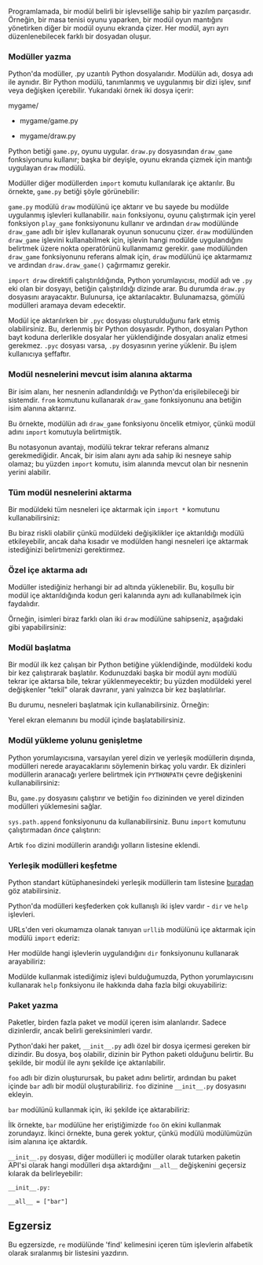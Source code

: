 Programlamada, bir modül belirli bir işlevselliğe sahip bir yazılım parçasıdır. Örneğin, bir masa tenisi oyunu yaparken, bir modül oyun mantığını yönetirken diğer bir modül oyunu ekranda çizer. Her modül, ayrı ayrı düzenlenebilecek farklı bir dosyadan oluşur.

### Modüller yazma

Python'da modüller, .py uzantılı Python dosyalarıdır. Modülün adı, dosya adı ile aynıdır. Bir Python modülü, tanımlanmış ve uygulanmış bir dizi işlev, sınıf veya değişken içerebilir. Yukarıdaki örnek iki dosya içerir:

mygame/

- mygame/game.py

- mygame/draw.py

Python betiği `game.py`, oyunu uygular. `draw.py` dosyasından `draw_game` fonksiyonunu kullanır; başka bir deyişle, oyunu ekranda çizmek için mantığı uygulayan `draw` modülü.

Modüller diğer modüllerden `import` komutu kullanılarak içe aktarılır. Bu örnekte, `game.py` betiği şöyle görünebilir:

`game.py` modülü `draw` modülünü içe aktarır ve bu sayede bu modülde uygulanmış işlevleri kullanabilir. `main` fonksiyonu, oyunu çalıştırmak için yerel fonksiyon `play_game` fonksiyonunu kullanır ve ardından `draw` modülünde `draw_game` adlı bir işlev kullanarak oyunun sonucunu çizer. `draw` modülünden `draw_game` işlevini kullanabilmek için, işlevin hangi modülde uygulandığını belirtmek üzere nokta operatörünü kullanmamız gerekir. `game` modülünden `draw_game` fonksiyonunu referans almak için, `draw` modülünü içe aktarmamız ve ardından `draw.draw_game()` çağırmamız gerekir.

`import draw` direktifi çalıştırıldığında, Python yorumlayıcısı, modül adı ve `.py` eki olan bir dosyayı, betiğin çalıştırıldığı dizinde arar. Bu durumda `draw.py` dosyasını arayacaktır. Bulunursa, içe aktarılacaktır. Bulunamazsa, gömülü modülleri aramaya devam edecektir.

Modül içe aktarılırken bir `.pyc` dosyası oluşturulduğunu fark etmiş olabilirsiniz. Bu, derlenmiş bir Python dosyasıdır. Python, dosyaları Python bayt koduna derlerlikle dosyalar her yüklendiğinde dosyaları analiz etmesi gerekmez. `.pyc` dosyası varsa, `.py` dosyasının yerine yüklenir. Bu işlem kullanıcıya şeffaftır.

### Modül nesnelerini mevcut isim alanına aktarma

Bir isim alanı, her nesnenin adlandırıldığı ve Python'da erişilebileceği bir sistemdir. `from` komutunu kullanarak `draw_game` fonksiyonunu ana betiğin isim alanına aktarırız.

Bu örnekte, modülün adı `draw_game` fonksiyonu öncelik etmiyor, çünkü modül adını `import` komutuyla belirtmiştik.

Bu notasyonun avantajı, modülü tekrar tekrar referans almanız gerekmediğidir. Ancak, bir isim alanı aynı ada sahip iki nesneye sahip olamaz; bu yüzden `import` komutu, isim alanında mevcut olan bir nesnenin yerini alabilir.

### Tüm modül nesnelerini aktarma

Bir modüldeki tüm nesneleri içe aktarmak için `import *` komutunu kullanabilirsiniz:

Bu biraz riskli olabilir çünkü modüldeki değişiklikler içe aktarıldığı modülü etkileyebilir, ancak daha kısadır ve modülden hangi nesneleri içe aktarmak istediğinizi belirtmenizi gerektirmez.

### Özel içe aktarma adı

Modüller istediğiniz herhangi bir ad altında yüklenebilir. Bu, koşullu bir modül içe aktarıldığında kodun geri kalanında aynı adı kullanabilmek için faydalıdır.

Örneğin, isimleri biraz farklı olan iki `draw` modülüne sahipseniz, aşağıdaki gibi yapabilirsiniz:

### Modül başlatma

Bir modül ilk kez çalışan bir Python betiğine yüklendiğinde, modüldeki kodu bir kez çalıştırarak başlatılır. Kodunuzdaki başka bir modül aynı modülü tekrar içe aktarsa bile, tekrar yüklenmeyecektir; bu yüzden modüldeki yerel değişkenler "tekil" olarak davranır, yani yalnızca bir kez başlatılırlar.

Bu durumu, nesneleri başlatmak için kullanabilirsiniz. Örneğin:

Yerel ekran elemanını bu modül içinde başlatabilirsiniz.

### Modül yükleme yolunu genişletme

Python yorumlayıcısına, varsayılan yerel dizin ve yerleşik modüllerin dışında, modülleri nerede arayacaklarını söylemenin birkaç yolu vardır. Ek dizinleri modüllerin aranacağı yerlere belirtmek için `PYTHONPATH` çevre değişkenini kullanabilirsiniz:

Bu, `game.py` dosyasını çalıştırır ve betiğin `foo` dizininden ve yerel dizinden modülleri yüklemesini sağlar.

`sys.path.append` fonksiyonunu da kullanabilirsiniz. Bunu `import` komutunu çalıştırmadan *önce* çalıştırın:

Artık `foo` dizini modüllerin arandığı yolların listesine eklendi.

### Yerleşik modülleri keşfetme

Python standart kütüphanesindeki yerleşik modüllerin tam listesine [buradan](https://docs.python.org/3/library/) göz atabilirsiniz.

Python'da modülleri keşfederken çok kullanışlı iki işlev vardır - `dir` ve `help` işlevleri.

URLs'den veri okumamıza olanak tanıyan `urllib` modülünü içe aktarmak için modülü `import` ederiz:

Her modülde hangi işlevlerin uygulandığını `dir` fonksiyonunu kullanarak arayabiliriz:

Modülde kullanmak istediğimiz işlevi bulduğumuzda, Python yorumlayıcısını kullanarak `help` fonksiyonu ile hakkında daha fazla bilgi okuyabiliriz:

### Paket yazma

Paketler, birden fazla paket ve modül içeren isim alanlarıdır. Sadece dizinlerdir, ancak belirli gereksinimleri vardır.

Python'daki her paket, `__init__.py` adlı özel bir dosya içermesi gereken bir dizindir. Bu dosya, boş olabilir, dizinin bir Python paketi olduğunu belirtir. Bu şekilde, bir modül ile aynı şekilde içe aktarılabilir.

`foo` adlı bir dizin oluşturursak, bu paket adını belirtir, ardından bu paket içinde `bar` adlı bir modül oluşturabiliriz. `foo` dizinine `__init__.py` dosyasını ekleyin.

`bar` modülünü kullanmak için, iki şekilde içe aktarabiliriz:

İlk örnekte, `bar` modülüne her eriştiğimizde `foo` ön ekini kullanmak zorundayız. İkinci örnekte, buna gerek yoktur, çünkü modülü modülümüzün isim alanına içe aktardık.

`__init__.py` dosyası, diğer modülleri iç modüller olarak tutarken paketin API'si olarak hangi modülleri dışa aktardığını `__all__` değişkenini geçersiz kılarak da belirleyebilir:

    __init__.py:

    __all__ = ["bar"]

Egzersiz
--------

Bu egzersizde, `re` modülünde 'find' kelimesini içeren tüm işlevlerin alfabetik olarak sıralanmış bir listesini yazdırın.